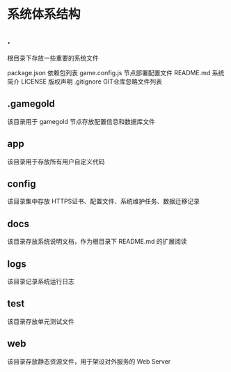# 系统体系结构

## .

根目录下存放一些重要的系统文件

package.json        依赖包列表
game.config.js      节点部署配置文件
README.md           系统简介
LICENSE             版权声明
.gitignore          GIT仓库忽略文件列表

## .gamegold

该目录用于 gamegold 节点存放配置信息和数据库文件

## app

该目录用于存放所有用户自定义代码

## config

该目录集中存放 HTTPS证书、配置文件、系统维护任务、数据迁移记录

## docs

该目录存放系统说明文档，作为根目录下 README.md 的扩展阅读

## logs

该目录记录系统运行日志

## test

该目录存放单元测试文件

## web

该目录存放静态资源文件，用于架设对外服务的 Web Server
